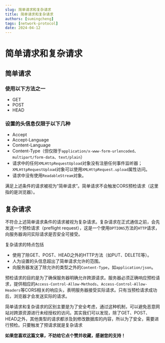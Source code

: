 ```yaml
---
slug: 简单请求和复杂请求
title: 简单请求和复杂请求
authors: [sumingcheng]
tags: [network-protocol]
date: 2024-04-12
---
```


# 简单请求和复杂请求



 

## 简单请求  
### 使用以下方法之一  

* GET
* POST
* HEAD

### 设置的头信息仅限于以下几种  

* Accept
* Accept-Language
* Content-Language
* Content-Type（但仅限于`application/x-www-form-urlencoded`、`multipart/form-data`、`text/plain`）
* 请求中的任何`XMLHttpRequestUpload`对象没有注册任何事件监听器；`XMLHttpRequestUpload`对象可以使用`XMLHttpRequest.upload`属性访问。
* 请求中没有使用`ReadableStream`对象。

满足上述条件的请求被视为“简单请求”。简单请求不会触发CORS预检请求（这里指的是浏览器）。

## 复杂请求  

不符合上述简单请求条件的请求被视为复杂请求。复杂请求在正式通信之前，会先发送一个预检请求（preflight request），这是一个使用`OPTIONS`方法的`HTTP`请求，向服务器询问实际请求是否安全可接受。

复杂请求的特点包括

* 使用了除GET、POST、HEAD之外的HTTP方法（如PUT、DELETE等）。
* 人为设置的头信息超出了简单请求允许的范围。
* 向服务器发送了除允许的类型之外的`Content-Type`，如`application/json`。

预检请求的目的是为了确保服务器明确允许跨源请求。服务器必须正确响应预检请求，提供相应的`Access-Control-Allow-Methods`、`Access-Control-Allow-Headers`等CORS相关的响应头，表明服务器接受实际请求。只有当预检请求成功后，浏览器才会发送实际的请求。

简单请求和复杂请求的区别主要是为了安全考虑，通过这种机制，可以避免恶意网站对跨源资源进行未经授权的访问。其实我们可以发现，除了GET、POST、HEAD之外，其他类型的请求都涉及到修改数据库的内容，所以为了安全，需要进行预检。只要触发了预请求就是复杂请求

**如果您喜欢这篇文章，不妨给它点个赞并收藏，感谢您的支持！**